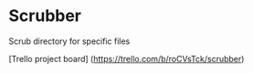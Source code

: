 # Scrubber
Scrub directory for specific files

[Trello project board] (https://trello.com/b/roCVsTck/scrubber)
